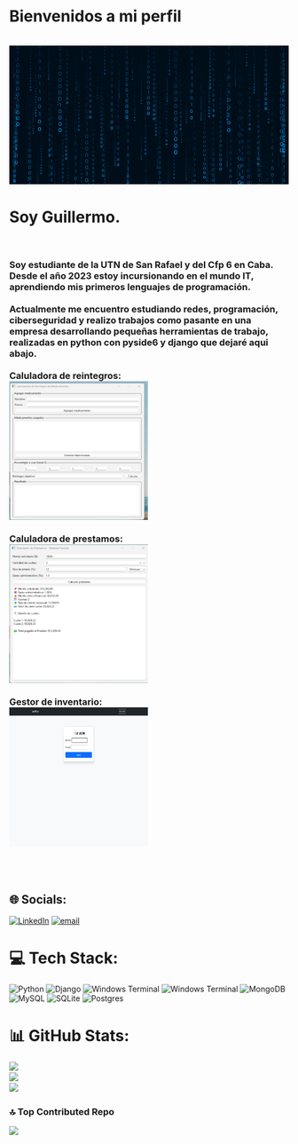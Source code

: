 <h1>Bienvenidos a mi perfil</h1>
<br>
<img src="/Texto.png" width="1000" height="250">
<br>
<h1>Soy Guillermo.</h1>
<br>
<h3>
Soy estudiante de la UTN de San Rafael y del Cfp 6 en Caba. Desde el año 2023 estoy incursionando en el mundo IT, aprendiendo mis primeros lenguajes de programación.
<br><br>
Actualmente me encuentro estudiando redes, programación, ciberseguridad y realizo trabajos como pasante en una empresa desarrollando pequeñas herramientas de trabajo, realizadas en python con pyside6 y django que dejaré aqui abajo.
<br><br>
Caluladora de reintegros:
<br>
<a href="https://github.com/GKondratiuk/buscador_reintegros">
<img src="calculador_reintegro.png" width="250" height="250">
</a>
<br><br>
Caluladora de prestamos:
<br>
<a href="https://github.com/GKondratiuk/simulador_prestamos">
<img src="/calculador_prestamo.png" width="250" height="250">
</a>
<br><br>
Gestor de inventario:
<br>
<a href="https://github.com/GKondratiuk/django_crud">
<img src="/inventario_login.png" width="250" height="250">
</a>
</h3>
<br><br>

## 🌐 Socials:
[![LinkedIn](https://img.shields.io/badge/LinkedIn-%230077B5.svg?logo=linkedin&logoColor=white)](https://linkedin.com/in/www.linkedin.com/in/gkotiuk) [![email](https://img.shields.io/badge/Email-D14836?logo=gmail&logoColor=white)](mailto:kondra.guille@gmail.com) 

# 💻 Tech Stack:
![Python](https://img.shields.io/badge/python-3670A0?style=for-the-badge&logo=python&logoColor=ffdd54) ![Django](https://img.shields.io/badge/django-%23092E20.svg?style=for-the-badge&logo=django&logoColor=white) ![Windows Terminal](https://img.shields.io/badge/Windows%20Terminal-%234D4D4D.svg?style=for-the-badge&logo=windows-terminal&logoColor=white) ![Windows Terminal](https://img.shields.io/badge/Windows%20Terminal-%234D4D4D.svg?style=for-the-badge&logo=windows-terminal&logoColor=white) ![MongoDB](https://img.shields.io/badge/MongoDB-%234ea94b.svg?style=for-the-badge&logo=mongodb&logoColor=white) ![MySQL](https://img.shields.io/badge/mysql-4479A1.svg?style=for-the-badge&logo=mysql&logoColor=white) ![SQLite](https://img.shields.io/badge/sqlite-%2307405e.svg?style=for-the-badge&logo=sqlite&logoColor=white) ![Postgres](https://img.shields.io/badge/postgres-%23316192.svg?style=for-the-badge&logo=postgresql&logoColor=white)
# 📊 GitHub Stats:
![](https://github-readme-stats.vercel.app/api?username=GKondratiuk&theme=shadow_blue&hide_border=false&include_all_commits=false&count_private=false)<br/>
![](https://nirzak-streak-stats.vercel.app/?user=GKondratiuk&theme=shadow_blue&hide_border=false)<br/>
![](https://github-readme-stats.vercel.app/api/top-langs/?username=GKondratiuk&theme=shadow_blue&hide_border=false&include_all_commits=false&count_private=false&layout=compact)

### 🔝 Top Contributed Repo
![](https://github-contributor-stats.vercel.app/api?username=GKondratiuk&limit=5&theme=transparent&combine_all_yearly_contributions=true)

<!-- Proudly created with GPRM ( https://gprm.itsvg.in ) -->
